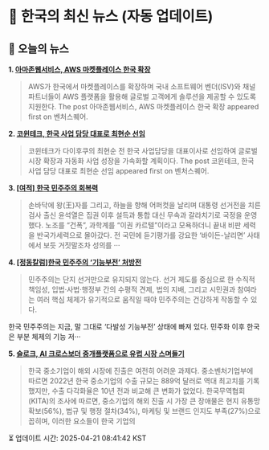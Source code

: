 # 📢 한국의 최신 뉴스 (자동 업데이트)

## 📰 오늘의 뉴스
**1. [아마존웹서비스, AWS 마켓플레이스 한국 확장](https://www.venturesquare.net/963384)**
> AWS가 한국에서 마켓플레이스를 확장하며 국내 소프트웨어 벤더(ISV)와 채널 파트너들이 AWS 플랫폼을 활용해 글로벌 고객에게 솔루션을 제공할 수 있도록 지원한다. 
The post 아마존웹서비스, AWS 마켓플레이스 한국 확장 appeared first on 벤처스퀘어.

**2. [코윈테크, 한국 사업 담당 대표로 최현순 선임](https://www.venturesquare.net/962535)**
> 코윈테크가 다이후쿠의 최현순 전 한국 사업담당을 대표이사로 선임하여 글로벌 시장 확장과 자동화 사업 성장을 가속화할 계획이다.
The post 코윈테크, 한국 사업 담당 대표로 최현순 선임 appeared first on 벤처스퀘어.

**3. [[여적] 한국 민주주의 회복력](https://www.khan.co.kr/article/202504041513001)**
> 손바닥에 왕(王)자를 그리고, 하늘을 향해 어퍼컷을 날리며 대통령 선거전을 치른 검사 출신 윤석열은 집권 이후 설득과 통합 대신 무속과 갈라치기로 국정을 운영했다. 노조를 “건폭”, 과학계를 “이권 카르텔”이라고 모욕하더니 끝내 비판 세력을 반국가세력으로 몰아갔다. 전 국민에 듣기평가를 강요한 ‘바이든-날리면’ 사태에서 보듯 거짓말조차 성의를 ···

**4. [[정동칼럼]한국 민주주의 ‘기능부전’ 처방전](https://www.khan.co.kr/article/202503312148005)**
> 민주주의는 단지 선거만으로 유지되지 않는다. 선거 제도를 중심으로 한 수직적 책임성, 입법·사법·행정부 간의 수평적 견제, 법의 지배, 그리고 시민권과 참여라는 여러 핵심 체제가 유기적으로 움직일 때야 민주주의는 건강하게 작동할 수 있다.

한국 민주주의는 지금, 말 그대로 ‘다발성 기능부전’ 상태에 빠져 있다. 민주화 이후 한국은 부분 체제의 기능 저···

**5. [슬로크, AI 크로스보더 중개플랫폼으로 유럽 시장 스며들기](https://www.venturesquare.net/962766)**
> 한국 중소기업이 해외 시장에 진출은 여전히 어려운 과제다. 중소벤처기업부에 따르면 2022년 한국 중소기업의 수출 규모는 889억 달러로 역대 최고치를 기록했지만, 수출 다각화율은 10년 전과 비교해 큰 변화가 없었다. 한국무역협회(KITA)의 조사에 따르면, 중소기업의 해외 진출 시 가장 큰 장애물은 현지 유통망 확보(56%), 법규 및 행정 절차(34%), 마케팅 및 브랜드 인지도 부족(27%)으로 꼽히며, 이러한 요소들이 한국 기업의


⏳ 업데이트 시간: 2025-04-21 08:41:42 KST
